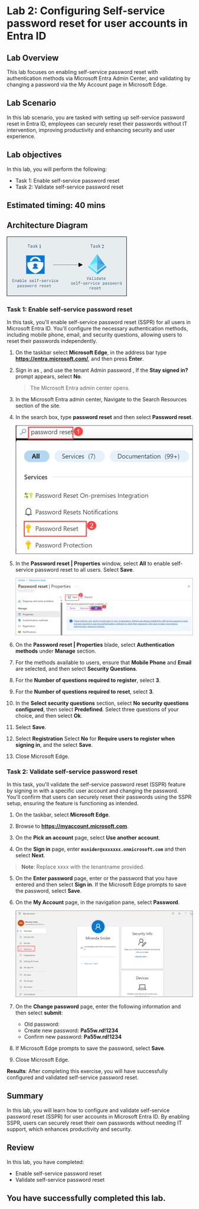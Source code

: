# Lab 2: Configuring Self-service password reset for user accounts in Entra ID

## Lab Overview 

This lab focuses on enabling self-service password reset with authentication methods via Microsoft Entra Admin Center, and validating by changing a password via the My Account page in Microsoft Edge.

## Lab Scenario

In this lab scenario, you are tasked with setting up self-service password reset in Entra ID, employees can securely reset their passwords without IT intervention, improving productivity and enhancing security and user experience.

## Lab objectives

In this lab, you will perform the following:

- Task 1: Enable self-service password reset
- Task 2: Validate self-service password reset

## Estimated timing: 40 mins

## Architecture Diagram

  ![Lab overview.](../media/hybl2.png)

### Task 1: Enable self-service password reset

In this task, you'll enable self-service password reset (SSPR) for all users in Microsoft Entra ID. You'll configure the necessary authentication methods, including mobile phone, email, and security questions, allowing users to reset their passwords independently. 

1. On the taskbar select **Microsoft Edge**, in the address bar type **https://entra.microsoft.com/**, and then press **Enter**.

2. Sign in as  **<inject key="AzureAdUserEmail"></inject>**, and use the tenant Admin password **<inject key="AzureAdUserPassword"></inject>**, If the **Stay signed in?** prompt appears, select **No**.  

   > The Microsoft Entra admin center opens.

3. In the Microsoft Entra admin center, Navigate to the Search Resources section of the site.

4. In the search box, type **password reset** and then select **Password reset**.

    ![](../media/hybrid2.png)

5. In the **Password reset | Properties** window, select **All** to enable self-service password reset to all users. Select **Save**.
  
    ![](../media/hybrid3.png)

6. On the **Password reset | Properties** blade, select **Authentication methods** under **Manage** section.

7. For the methods available to users, ensure that **Mobile Phone** and **Email** are selected, and then select **Security Questions**.

8. For the **Number of questions required to register**, select **3**.

9. For the **Number of questions required to reset**, select **3**.

10. In the **Select security questions** section, select **No security questions configured**, then select **Predefined**. Select three questions of your choice, and then select **Ok**.

11. Select **Save**.

12. Select **Registration** Select **No** for **Require users to register when signing in**, and the select **Save**.

13. Close Microsoft Edge.

### Task 2: Validate self-service password reset

In this task, you'll validate the self-service password reset (SSPR) feature by signing in with a specific user account and changing the password. You'll confirm that users can securely reset their passwords using the SSPR setup, ensuring the feature is functioning as intended.

1. On the taskbar, select **Microsoft Edge**.

2. Browse to **https://myaccount.microsoft.com**. 

3. On the **Pick an account** page, select **Use another account**.

4. On the **Sign in** page, enter **`msnider@xxxxxxx.onmicrosoft.com`** and then select **Next**.

  >**Note**: Replace xxxx with the tenantname provided.

5. On the **Enter password** page, enter **<inject key="AzureAdUserPassword"></inject>** or the password that you have entered and then select **Sign in**. If the Microsoft Edge prompts to save the password, select **Save**.

6. On the **My Account** page, in the navigation pane, select **Password**.

    ![](../media/lab2-8.png)

7. On the **Change password** page, enter the following information and then select **submit**:
     - Old password: **<inject key="AzureAdUserPassword"></inject>**
     - Create new password: **Pa55w.rd!1234**
     - Confirm new password: **Pa55w.rd!1234**

8. If Microsoft Edge prompts to save the password, select **Save**.

9. Close Microsoft Edge.

**Results**: After completing this exercise, you will have successfully configured and validated self-service password reset.

## Summary 
In this lab, you will learn how to configure and validate self-service password reset (SSPR) for user accounts in Microsoft Entra ID. By enabling SSPR, users can securely reset their own passwords without needing IT support, which enhances productivity and security.

## Review
In this lab, you have completed:

- Enable self-service password reset
- Validate self-service password reset

## You have successfully completed this lab.
